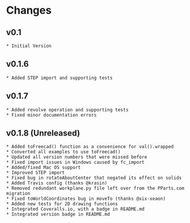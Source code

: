 Changes
=======


v0.1
-----
    * Initial Version

v0.1.6
-----
    * Added STEP import and supporting tests

v0.1.7
-----
    * Added revolve operation and supporting tests
    * Fixed minor documentation errors

v0.1.8 (Unreleased)
-----
    * Added toFreecad() function as a convenience for val().wrapped
    * Converted all examples to use toFreecad()
    * Updated all version numbers that were missed before
    * Fixed import issues in Windows caused by fc_import
    * Added/fixed Mac OS support
    * Improved STEP import
    * Fixed bug in rotateAboutCenter that negated its effect on solids
    * Added Travis config (thanks @krasin)
    * Removed redundant workplane.py file left over from the PParts.com migration
    * Fixed toWorldCoordinates bug in moveTo (thanks @xix-xeaon)
    * Added new tests for 2D drawing functions
    * Integrated Coveralls.io, with a badge in README.md
    * Integrated version badge in README.md
